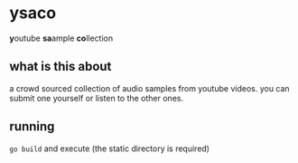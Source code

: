 # ysaco

**y**outube **sa**ample **co**llection

## what is this about

a crowd sourced collection of audio samples from youtube videos. you can submit one yourself or listen to the other ones.

## running

`go build` and execute (the static directory is required)